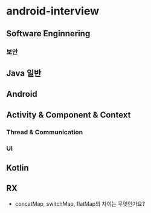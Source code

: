 # android-interview

## Software Enginnering

### 보안

## Java 일반

## Android

## Activity & Component & Context

### Thread & Communication

### UI

## Kotlin

## RX
- concatMap, switchMap, flatMap의 차이는 무엇인가요?
